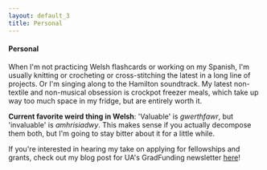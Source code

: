 ```yaml
---
layout: default_3
title: Personal
---
```

<h4>Personal</h4>
When I'm not practicing Welsh flashcards or working on my Spanish, I'm
usually knitting or crocheting or cross-stitching the latest in a long
line of projects. Or I'm singing along to the Hamilton soundtrack. My
latest non-textile and non-musical obsession is crockpot freezer
meals, which take up way too much space in my fridge, but are entirely
worth it.

<b>Current favorite weird thing in Welsh</b>:
'Valuable' is *gwerthfawr*, but 'invaluable' is *amhrisiadwy*. This
makes sense if you actually decompose them both, but I'm going to stay bitter about it for a
little while.

If you're interested in hearing my take on applying for fellowships
and grants, check out my blog post for UA's GradFunding newsletter [here](https://grad.arizona.edu/ofce/articles/2017/02/spotlight-elise-bell-eapsi)!
